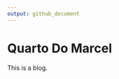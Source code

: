 ```yaml
---
output: github_document
---
```


<!-- README.md is generated from README.Rmd. Please edit that file -->



# Quarto Do Marcel

<!-- badges: start -->

<!-- badges: end -->

This is a blog.

